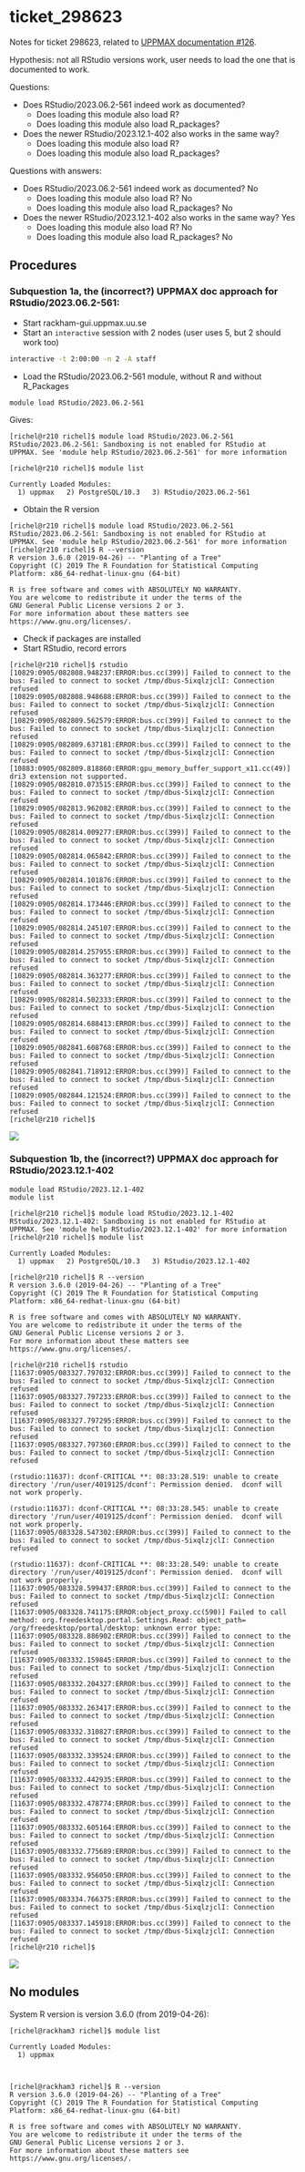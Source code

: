 # ticket_298623

Notes for ticket 298623, related to [UPPMAX documentation #126](https://github.com/UPPMAX/UPPMAX-documentation/issues/126).

Hypothesis: not all RStudio versions work,
user needs to load the one that is documented to work.

Questions:

- Does RStudio/2023.06.2-561 indeed work as documented?
  - Does loading this module also load R?
  - Does loading this module also load R_packages?
- Does the newer RStudio/2023.12.1-402 also works in the same way?
  - Does loading this module also load R?
  - Does loading this module also load R_packages?

Questions with answers:

- Does RStudio/2023.06.2-561 indeed work as documented? No
  - Does loading this module also load R? No
  - Does loading this module also load R_packages? No
- Does the newer RStudio/2023.12.1-402 also works in the same way? Yes
  - Does loading this module also load R? No
  - Does loading this module also load R_packages? No

## Procedures

### Subquestion 1a, the (incorrect?) UPPMAX doc approach for RStudio/2023.06.2-561:

- Start rackham-gui.uppmax.uu.se
- Start an `interactive` session with 2 nodes (user uses 5, but 2 should work too)

```bash
interactive -t 2:00:00 -n 2 -A staff
```

- Load the RStudio/2023.06.2-561 module, without R and without R_Packages

```
module load RStudio/2023.06.2-561
```

Gives:

```
[richel@r210 richel]$ module load RStudio/2023.06.2-561
RStudio/2023.06.2-561: Sandboxing is not enabled for RStudio at UPPMAX. See 'module help RStudio/2023.06.2-561' for more information

[richel@r210 richel]$ module list

Currently Loaded Modules:
  1) uppmax   2) PostgreSQL/10.3   3) RStudio/2023.06.2-561
```



- Obtain the R version

```
[richel@r210 richel]$ module load RStudio/2023.06.2-561
RStudio/2023.06.2-561: Sandboxing is not enabled for RStudio at UPPMAX. See 'module help RStudio/2023.06.2-561' for more information
[richel@r210 richel]$ R --version
R version 3.6.0 (2019-04-26) -- "Planting of a Tree"
Copyright (C) 2019 The R Foundation for Statistical Computing
Platform: x86_64-redhat-linux-gnu (64-bit)

R is free software and comes with ABSOLUTELY NO WARRANTY.
You are welcome to redistribute it under the terms of the
GNU General Public License versions 2 or 3.
For more information about these matters see
https://www.gnu.org/licenses/.
```

- Check if packages are installed
- Start RStudio, record errors

```
[richel@r210 richel]$ rstudio
[10829:0905/082808.948237:ERROR:bus.cc(399)] Failed to connect to the bus: Failed to connect to socket /tmp/dbus-5ixqlzjclI: Connection refused
[10829:0905/082808.948688:ERROR:bus.cc(399)] Failed to connect to the bus: Failed to connect to socket /tmp/dbus-5ixqlzjclI: Connection refused
[10829:0905/082809.562579:ERROR:bus.cc(399)] Failed to connect to the bus: Failed to connect to socket /tmp/dbus-5ixqlzjclI: Connection refused
[10829:0905/082809.637181:ERROR:bus.cc(399)] Failed to connect to the bus: Failed to connect to socket /tmp/dbus-5ixqlzjclI: Connection refused
[10883:0905/082809.818860:ERROR:gpu_memory_buffer_support_x11.cc(49)] dri3 extension not supported.
[10829:0905/082810.073515:ERROR:bus.cc(399)] Failed to connect to the bus: Failed to connect to socket /tmp/dbus-5ixqlzjclI: Connection refused
[10829:0905/082813.962082:ERROR:bus.cc(399)] Failed to connect to the bus: Failed to connect to socket /tmp/dbus-5ixqlzjclI: Connection refused
[10829:0905/082814.009277:ERROR:bus.cc(399)] Failed to connect to the bus: Failed to connect to socket /tmp/dbus-5ixqlzjclI: Connection refused
[10829:0905/082814.065842:ERROR:bus.cc(399)] Failed to connect to the bus: Failed to connect to socket /tmp/dbus-5ixqlzjclI: Connection refused
[10829:0905/082814.101876:ERROR:bus.cc(399)] Failed to connect to the bus: Failed to connect to socket /tmp/dbus-5ixqlzjclI: Connection refused
[10829:0905/082814.173446:ERROR:bus.cc(399)] Failed to connect to the bus: Failed to connect to socket /tmp/dbus-5ixqlzjclI: Connection refused
[10829:0905/082814.245107:ERROR:bus.cc(399)] Failed to connect to the bus: Failed to connect to socket /tmp/dbus-5ixqlzjclI: Connection refused
[10829:0905/082814.257955:ERROR:bus.cc(399)] Failed to connect to the bus: Failed to connect to socket /tmp/dbus-5ixqlzjclI: Connection refused
[10829:0905/082814.363277:ERROR:bus.cc(399)] Failed to connect to the bus: Failed to connect to socket /tmp/dbus-5ixqlzjclI: Connection refused
[10829:0905/082814.502333:ERROR:bus.cc(399)] Failed to connect to the bus: Failed to connect to socket /tmp/dbus-5ixqlzjclI: Connection refused
[10829:0905/082814.688413:ERROR:bus.cc(399)] Failed to connect to the bus: Failed to connect to socket /tmp/dbus-5ixqlzjclI: Connection refused
[10829:0905/082841.608768:ERROR:bus.cc(399)] Failed to connect to the bus: Failed to connect to socket /tmp/dbus-5ixqlzjclI: Connection refused
[10829:0905/082841.718912:ERROR:bus.cc(399)] Failed to connect to the bus: Failed to connect to socket /tmp/dbus-5ixqlzjclI: Connection refused
[10829:0905/082844.121524:ERROR:bus.cc(399)] Failed to connect to the bus: Failed to connect to socket /tmp/dbus-5ixqlzjclI: Connection refused
[richel@r210 richel]$ 
```

![](1a.png)

 

### Subquestion 1b, the (incorrect?) UPPMAX doc approach for RStudio/2023.12.1-402


```
module load RStudio/2023.12.1-402
module list
```

```
[richel@r210 richel]$ module load RStudio/2023.12.1-402
RStudio/2023.12.1-402: Sandboxing is not enabled for RStudio at UPPMAX. See 'module help RStudio/2023.12.1-402' for more information
[richel@r210 richel]$ module list

Currently Loaded Modules:
  1) uppmax   2) PostgreSQL/10.3   3) RStudio/2023.12.1-402

```

```
[richel@r210 richel]$ R --version
R version 3.6.0 (2019-04-26) -- "Planting of a Tree"
Copyright (C) 2019 The R Foundation for Statistical Computing
Platform: x86_64-redhat-linux-gnu (64-bit)

R is free software and comes with ABSOLUTELY NO WARRANTY.
You are welcome to redistribute it under the terms of the
GNU General Public License versions 2 or 3.
For more information about these matters see
https://www.gnu.org/licenses/.
```

```
[richel@r210 richel]$ rstudio
[11637:0905/083327.797032:ERROR:bus.cc(399)] Failed to connect to the bus: Failed to connect to socket /tmp/dbus-5ixqlzjclI: Connection refused
[11637:0905/083327.797233:ERROR:bus.cc(399)] Failed to connect to the bus: Failed to connect to socket /tmp/dbus-5ixqlzjclI: Connection refused
[11637:0905/083327.797295:ERROR:bus.cc(399)] Failed to connect to the bus: Failed to connect to socket /tmp/dbus-5ixqlzjclI: Connection refused
[11637:0905/083327.797360:ERROR:bus.cc(399)] Failed to connect to the bus: Failed to connect to socket /tmp/dbus-5ixqlzjclI: Connection refused

(rstudio:11637): dconf-CRITICAL **: 08:33:28.519: unable to create directory '/run/user/4019125/dconf': Permission denied.  dconf will not work properly.

(rstudio:11637): dconf-CRITICAL **: 08:33:28.545: unable to create directory '/run/user/4019125/dconf': Permission denied.  dconf will not work properly.
[11637:0905/083328.547302:ERROR:bus.cc(399)] Failed to connect to the bus: Failed to connect to socket /tmp/dbus-5ixqlzjclI: Connection refused

(rstudio:11637): dconf-CRITICAL **: 08:33:28.549: unable to create directory '/run/user/4019125/dconf': Permission denied.  dconf will not work properly.
[11637:0905/083328.599437:ERROR:bus.cc(399)] Failed to connect to the bus: Failed to connect to socket /tmp/dbus-5ixqlzjclI: Connection refused
[11637:0905/083328.741175:ERROR:object_proxy.cc(590)] Failed to call method: org.freedesktop.portal.Settings.Read: object_path= /org/freedesktop/portal/desktop: unknown error type: 
[11637:0905/083328.886902:ERROR:bus.cc(399)] Failed to connect to the bus: Failed to connect to socket /tmp/dbus-5ixqlzjclI: Connection refused
[11637:0905/083332.159845:ERROR:bus.cc(399)] Failed to connect to the bus: Failed to connect to socket /tmp/dbus-5ixqlzjclI: Connection refused
[11637:0905/083332.204327:ERROR:bus.cc(399)] Failed to connect to the bus: Failed to connect to socket /tmp/dbus-5ixqlzjclI: Connection refused
[11637:0905/083332.263417:ERROR:bus.cc(399)] Failed to connect to the bus: Failed to connect to socket /tmp/dbus-5ixqlzjclI: Connection refused
[11637:0905/083332.310827:ERROR:bus.cc(399)] Failed to connect to the bus: Failed to connect to socket /tmp/dbus-5ixqlzjclI: Connection refused
[11637:0905/083332.339524:ERROR:bus.cc(399)] Failed to connect to the bus: Failed to connect to socket /tmp/dbus-5ixqlzjclI: Connection refused
[11637:0905/083332.442935:ERROR:bus.cc(399)] Failed to connect to the bus: Failed to connect to socket /tmp/dbus-5ixqlzjclI: Connection refused
[11637:0905/083332.478774:ERROR:bus.cc(399)] Failed to connect to the bus: Failed to connect to socket /tmp/dbus-5ixqlzjclI: Connection refused
[11637:0905/083332.605164:ERROR:bus.cc(399)] Failed to connect to the bus: Failed to connect to socket /tmp/dbus-5ixqlzjclI: Connection refused
[11637:0905/083332.775689:ERROR:bus.cc(399)] Failed to connect to the bus: Failed to connect to socket /tmp/dbus-5ixqlzjclI: Connection refused
[11637:0905/083332.956050:ERROR:bus.cc(399)] Failed to connect to the bus: Failed to connect to socket /tmp/dbus-5ixqlzjclI: Connection refused
[11637:0905/083334.766375:ERROR:bus.cc(399)] Failed to connect to the bus: Failed to connect to socket /tmp/dbus-5ixqlzjclI: Connection refused
[11637:0905/083337.145918:ERROR:bus.cc(399)] Failed to connect to the bus: Failed to connect to socket /tmp/dbus-5ixqlzjclI: Connection refused
[richel@r210 richel]$ 
```

![](1b.png)


## No modules

System R version is version 3.6.0 (from 2019-04-26):

```
[richel@rackham3 richel]$ module list

Currently Loaded Modules:
  1) uppmax

 

[richel@rackham3 richel]$ R --version
R version 3.6.0 (2019-04-26) -- "Planting of a Tree"
Copyright (C) 2019 The R Foundation for Statistical Computing
Platform: x86_64-redhat-linux-gnu (64-bit)

R is free software and comes with ABSOLUTELY NO WARRANTY.
You are welcome to redistribute it under the terms of the
GNU General Public License versions 2 or 3.
For more information about these matters see
https://www.gnu.org/licenses/.
```
